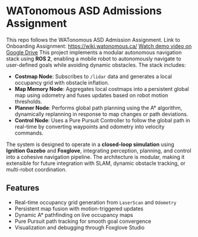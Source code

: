 # WATonomous ASD Admissions Assignment
This repo follows the WATonomous ASD Admission Assignment. Link to Onboarding Assignment: https://wiki.watonomous.ca/
[Watch demo video on Google Drive]([https://drive.google.com/file/d/FILE_ID/view](https://drive.google.com/file/d/1IPKhaaE9U4gJn3wf9zgw3pthIX3rKosZ/view?usp=drive_link))
This project implements a modular autonomous navigation stack using **ROS 2**, enabling a mobile robot to autonomously navigate to user-defined goals while avoiding dynamic obstacles. The stack includes:

- **Costmap Node**: Subscribes to `/lidar` data and generates a local occupancy grid with obstacle inflation.
- **Map Memory Node**: Aggregates local costmaps into a persistent global map using odometry and fuses updates based on robot motion thresholds.
- **Planner Node**: Performs global path planning using the A* algorithm, dynamically replanning in response to map changes or path deviations.
- **Control Node**: Uses a Pure Pursuit Controller to follow the global path in real-time by converting waypoints and odometry into velocity commands.

The system is designed to operate in a **closed-loop simulation** using **Ignition Gazebo** and **Foxglove**, integrating perception, planning, and control into a cohesive navigation pipeline. The architecture is modular, making it extensible for future integration with SLAM, dynamic obstacle tracking, or multi-robot coordination.

## Features

- Real-time occupancy grid generation from `LaserScan` and `Odometry`
- Persistent map fusion with motion-triggered updates
- Dynamic A* pathfinding on live occupancy maps
- Pure Pursuit path tracking for smooth goal convergence
- Visualization and debugging through Foxglove Studio
